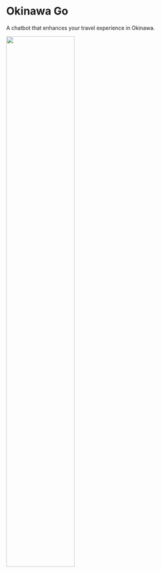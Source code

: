 # Okinawa Go

A chatbot that enhances your travel experience in Okinawa.

<img src="https://github.com/user-attachments/assets/5853d642-fbf2-4b92-bd84-7e99d2112785" style="width: 60%" />

